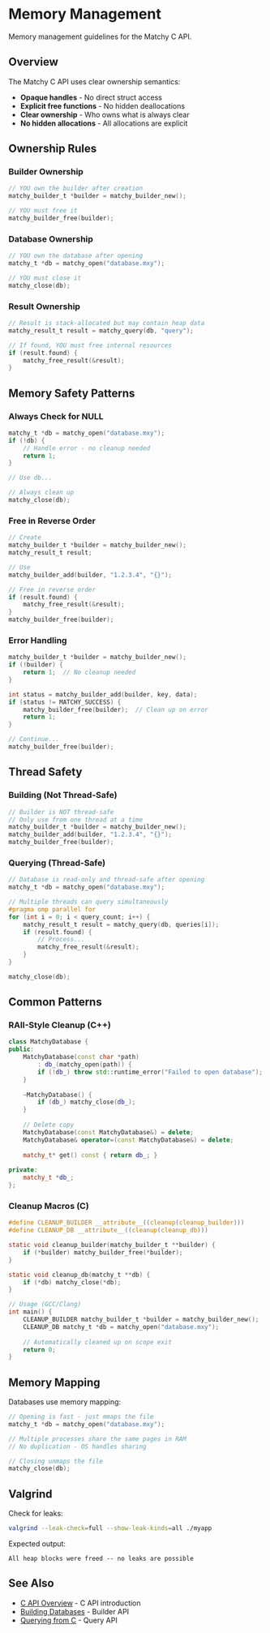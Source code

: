 # Memory Management

Memory management guidelines for the Matchy C API.

## Overview

The Matchy C API uses clear ownership semantics:

- **Opaque handles** - No direct struct access
- **Explicit free functions** - No hidden deallocations
- **Clear ownership** - Who owns what is always clear
- **No hidden allocations** - All allocations are explicit

## Ownership Rules

### Builder Ownership

```c
// YOU own the builder after creation
matchy_builder_t *builder = matchy_builder_new();

// YOU must free it
matchy_builder_free(builder);
```

### Database Ownership

```c
// YOU own the database after opening
matchy_t *db = matchy_open("database.mxy");

// YOU must close it
matchy_close(db);
```

### Result Ownership

```c
// Result is stack-allocated but may contain heap data
matchy_result_t result = matchy_query(db, "query");

// If found, YOU must free internal resources
if (result.found) {
    matchy_free_result(&result);
}
```

## Memory Safety Patterns

### Always Check for NULL

```c
matchy_t *db = matchy_open("database.mxy");
if (!db) {
    // Handle error - no cleanup needed
    return 1;
}

// Use db...

// Always clean up
matchy_close(db);
```

### Free in Reverse Order

```c
// Create
matchy_builder_t *builder = matchy_builder_new();
matchy_result_t result;

// Use
matchy_builder_add(builder, "1.2.3.4", "{}");

// Free in reverse order
if (result.found) {
    matchy_free_result(&result);
}
matchy_builder_free(builder);
```

### Error Handling

```c
matchy_builder_t *builder = matchy_builder_new();
if (!builder) {
    return 1;  // No cleanup needed
}

int status = matchy_builder_add(builder, key, data);
if (status != MATCHY_SUCCESS) {
    matchy_builder_free(builder);  // Clean up on error
    return 1;
}

// Continue...
matchy_builder_free(builder);
```

## Thread Safety

### Building (Not Thread-Safe)

```c
// Builder is NOT thread-safe
// Only use from one thread at a time
matchy_builder_t *builder = matchy_builder_new();
matchy_builder_add(builder, "1.2.3.4", "{}");
matchy_builder_free(builder);
```

### Querying (Thread-Safe)

```c
// Database is read-only and thread-safe after opening
matchy_t *db = matchy_open("database.mxy");

// Multiple threads can query simultaneously
#pragma omp parallel for
for (int i = 0; i < query_count; i++) {
    matchy_result_t result = matchy_query(db, queries[i]);
    if (result.found) {
        // Process...
        matchy_free_result(&result);
    }
}

matchy_close(db);
```

## Common Patterns

### RAII-Style Cleanup (C++)

```cpp
class MatchyDatabase {
public:
    MatchyDatabase(const char *path)
        : db_(matchy_open(path)) {
        if (!db_) throw std::runtime_error("Failed to open database");
    }
    
    ~MatchyDatabase() {
        if (db_) matchy_close(db_);
    }
    
    // Delete copy
    MatchyDatabase(const MatchyDatabase&) = delete;
    MatchyDatabase& operator=(const MatchyDatabase&) = delete;
    
    matchy_t* get() const { return db_; }
    
private:
    matchy_t *db_;
};
```

### Cleanup Macros (C)

```c
#define CLEANUP_BUILDER __attribute__((cleanup(cleanup_builder)))
#define CLEANUP_DB __attribute__((cleanup(cleanup_db)))

static void cleanup_builder(matchy_builder_t **builder) {
    if (*builder) matchy_builder_free(*builder);
}

static void cleanup_db(matchy_t **db) {
    if (*db) matchy_close(*db);
}

// Usage (GCC/Clang)
int main() {
    CLEANUP_BUILDER matchy_builder_t *builder = matchy_builder_new();
    CLEANUP_DB matchy_t *db = matchy_open("database.mxy");
    
    // Automatically cleaned up on scope exit
    return 0;
}
```

## Memory Mapping

Databases use memory mapping:

```c
// Opening is fast - just mmaps the file
matchy_t *db = matchy_open("database.mxy");

// Multiple processes share the same pages in RAM
// No duplication - OS handles sharing

// Closing unmaps the file
matchy_close(db);
```

## Valgrind

Check for leaks:

```bash
valgrind --leak-check=full --show-leak-kinds=all ./myapp
```

Expected output:
```
All heap blocks were freed -- no leaks are possible
```

## See Also

- [C API Overview](c-api.md) - C API introduction
- [Building Databases](c-building.md) - Builder API
- [Querying from C](c-querying.md) - Query API
